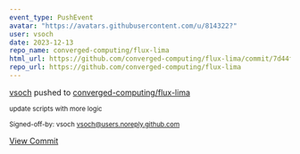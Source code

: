 ```yaml
---
event_type: PushEvent
avatar: "https://avatars.githubusercontent.com/u/814322?"
user: vsoch
date: 2023-12-13
repo_name: converged-computing/flux-lima
html_url: https://github.com/converged-computing/flux-lima/commit/7d44f99af877f2a5f20d72047eed8b60120a1cce
repo_url: https://github.com/converged-computing/flux-lima
---
```


<a href='https://github.com/vsoch' target='_blank'>vsoch</a> pushed to <a href='https://github.com/converged-computing/flux-lima' target='_blank'>converged-computing/flux-lima</a>

<small>update scripts with more logic

Signed-off-by: vsoch <vsoch@users.noreply.github.com></small>

<a href='https://github.com/converged-computing/flux-lima/commit/7d44f99af877f2a5f20d72047eed8b60120a1cce' target='_blank'>View Commit</a>